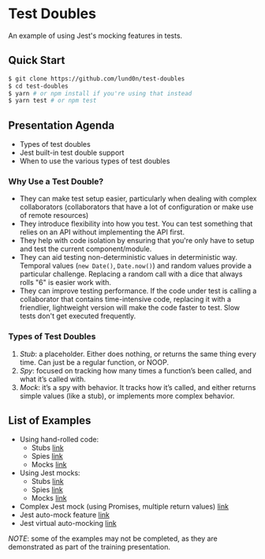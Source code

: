 # Test Doubles

An example of using Jest's mocking features in tests.

## Quick Start

```bash
$ git clone https://github.com/lund0n/test-doubles
$ cd test-doubles
$ yarn # or npm install if you're using that instead
$ yarn test # or npm test
```

## Presentation Agenda

* Types of test doubles
* Jest built-in test double support
* When to use the various types of test doubles

### Why Use a Test Double?

* They can make test setup easier, particularly when dealing with complex collaborators (collaborators that have a lot of configuration or make use of remote resources)
* They introduce flexibility into how you test. You can test something that relies on an API without implementing the API first.
* They help with code isolation by ensuring that you're only have to setup and test the current component/module.
* They can aid testing non-deterministic values in deterministic way. Temporal values (`new Date()`, `Date.now()`) and random values provide a particular challenge. Replacing a random call with a dice that always rolls "6" is easier work with.
* They can improve testing performance. If the code under test is calling a collaborator that contains time-intensive code, replacing it with a friendlier, lightweight version will make the code faster to test. Slow tests don't get executed frequently.

### Types of Test Doubles

1. *Stub*: a placeholder. Either does nothing, or returns the same thing every time. Can just be a regular function, or NOOP.
2. *Spy*: focused on tracking how many times a function’s been called, and what it’s called with.
3. *Mock*: it’s a spy with behavior. It tracks how it’s called, and either returns simple values (like a stub), or implements more complex behavior.

## List of Examples

* Using hand-rolled code:
  * Stubs [link](https://github.com/lund0n/test-doubles/blob/master/src/stubs-fns.test.js)
  * Spies [link](https://github.com/lund0n/test-doubles/blob/master/src/spy-fns.test.js)
  * Mocks [link](https://github.com/lund0n/test-doubles/blob/master/src/mock-fns.test.js)
* Using Jest mocks:
  * Stubs [link](https://github.com/lund0n/test-doubles/blob/master/src/stubs-jest.test.js)
  * Spies [link](https://github.com/lund0n/test-doubles/blob/master/src/spy-jest.test.js)
  * Mocks [link](https://github.com/lund0n/test-doubles/blob/master/src/mock-jest.test.js)
* Complex Jest mock (using Promises, multiple return values) [link](https://github.com/lund0n/test-doubles/blob/master/src/random-user.test.js)
* Jest auto-mock feature [link](https://github.com/lund0n/test-doubles/blob/master/src/api.test.js)
* Jest virtual auto-mocking [link](https://github.com/lund0n/test-doubles/blob/master/src/custom-mocks.test.js)

*NOTE*: some of the examples may not be completed, as they are demonstrated as part of the training presentation.
